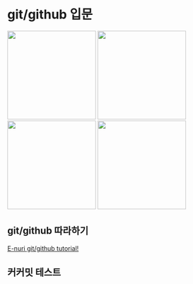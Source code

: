 # git/github 입문

<img src="https://octodex.github.com/images/daftpunktocat-guy.gif" height="200">
<img src="https://octodex.github.com/images/daftpunktocat-guy.gif" height="200">
<img src="https://octodex.github.com/images/daftpunktocat-guy.gif" height="200">
<img src="https://octodex.github.com/images/daftpunktocat-guy.gif" height="200">


## git/github 따라하기
[E-nuri git/github tutorial!](https://github.com/E-nuri/git_beginner)

## 커커밋 테스트
